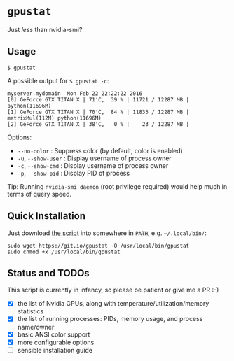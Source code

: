 `gpustat`
=========

Just *less* than nvidia-smi?

Usage
-----

`$ gpustat`

A possible output for `$ gpustat -c`:

```
myserver.mydomain  Mon Feb 22 22:22:22 2016
[0] GeForce GTX TITAN X | 71'C,  39 % | 11721 / 12287 MB | python(11696M)
[1] GeForce GTX TITAN X | 70'C,  84 % | 11833 / 12287 MB | matrixMul(112M) python(11696M)
[2] GeForce GTX TITAN X | 38'C,   0 % |    23 / 12287 MB |
```

Options:

* `--no-color`        : Suppress color (by default, color is enabled)
* `-u`, `--show-user` : Display username of process owner
* `-c`, `--show-cmd`  : Display username of process owner
* `-p`, `--show-pid`  : Display PID of process

Tip: Running `nvidia-smi daemon` (root privilege required) would help much in terms of query speed.


Quick Installation
------------------

Just download [the script][script_gitio] into somewhere in `PATH`, e.g. `~/.local/bin/`:

```
sudo wget https://git.io/gpustat -O /usr/local/bin/gpustat
sudo chmod +x /usr/local/bin/gpustat
```

[script_gitio]: https://git.io/gpustat


Status and TODOs
----------------

This script is currently in infancy, so please be patient or give me a PR :-)

* [x] the list of Nvidia GPUs, along with temperature/utilization/memory statistics
* [x] the list of running processes: PIDs, memory usage, and process name/owner
* [x] basic ANSI color support
* [x] more configurable options
* [ ] sensible installation guide
